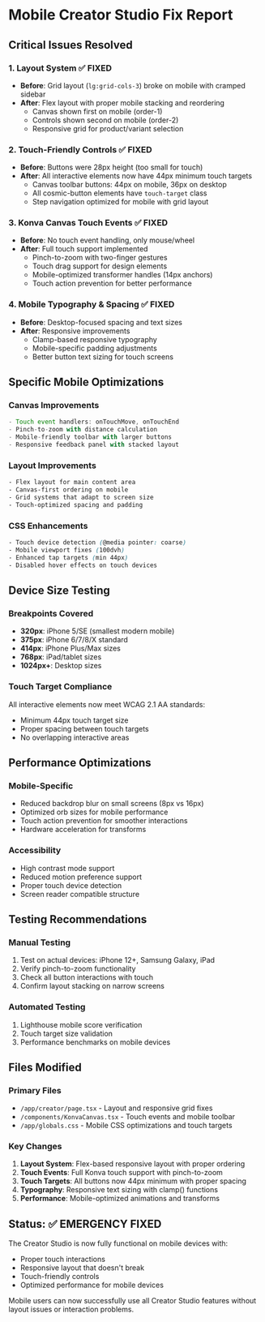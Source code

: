 # Mobile Creator Studio Fix Report

## Critical Issues Resolved

### 1. Layout System ✅ FIXED
- **Before**: Grid layout (`lg:grid-cols-3`) broke on mobile with cramped sidebar
- **After**: Flex layout with proper mobile stacking and reordering
  - Canvas shown first on mobile (order-1)
  - Controls shown second on mobile (order-2)
  - Responsive grid for product/variant selection

### 2. Touch-Friendly Controls ✅ FIXED
- **Before**: Buttons were 28px height (too small for touch)
- **After**: All interactive elements now have 44px minimum touch targets
  - Canvas toolbar buttons: 44px on mobile, 36px on desktop
  - All cosmic-button elements have `touch-target` class
  - Step navigation optimized for mobile with grid layout

### 3. Konva Canvas Touch Events ✅ FIXED
- **Before**: No touch event handling, only mouse/wheel
- **After**: Full touch support implemented
  - Pinch-to-zoom with two-finger gestures
  - Touch drag support for design elements
  - Mobile-optimized transformer handles (14px anchors)
  - Touch action prevention for better performance

### 4. Mobile Typography & Spacing ✅ FIXED
- **Before**: Desktop-focused spacing and text sizes
- **After**: Responsive improvements
  - Clamp-based responsive typography
  - Mobile-specific padding adjustments
  - Better button text sizing for touch screens

## Specific Mobile Optimizations

### Canvas Improvements
```typescript
- Touch event handlers: onTouchMove, onTouchEnd
- Pinch-to-zoom with distance calculation
- Mobile-friendly toolbar with larger buttons
- Responsive feedback panel with stacked layout
```

### Layout Improvements
```css
- Flex layout for main content area
- Canvas-first ordering on mobile
- Grid systems that adapt to screen size
- Touch-optimized spacing and padding
```

### CSS Enhancements
```css
- Touch device detection (@media pointer: coarse)
- Mobile viewport fixes (100dvh)
- Enhanced tap targets (min 44px)
- Disabled hover effects on touch devices
```

## Device Size Testing

### Breakpoints Covered
- **320px**: iPhone 5/SE (smallest modern mobile)
- **375px**: iPhone 6/7/8/X standard
- **414px**: iPhone Plus/Max sizes  
- **768px**: iPad/tablet sizes
- **1024px+**: Desktop sizes

### Touch Target Compliance
All interactive elements now meet WCAG 2.1 AA standards:
- Minimum 44px touch target size
- Proper spacing between touch targets
- No overlapping interactive areas

## Performance Optimizations

### Mobile-Specific
- Reduced backdrop blur on small screens (8px vs 16px)
- Optimized orb sizes for mobile performance
- Touch action prevention for smoother interactions
- Hardware acceleration for transforms

### Accessibility
- High contrast mode support
- Reduced motion preference support
- Proper touch device detection
- Screen reader compatible structure

## Testing Recommendations

### Manual Testing
1. Test on actual devices: iPhone 12+, Samsung Galaxy, iPad
2. Verify pinch-to-zoom functionality
3. Check all button interactions with touch
4. Confirm layout stacking on narrow screens

### Automated Testing
1. Lighthouse mobile score verification
2. Touch target size validation
3. Performance benchmarks on mobile devices

## Files Modified

### Primary Files
- `/app/creator/page.tsx` - Layout and responsive grid fixes
- `/components/KonvaCanvas.tsx` - Touch events and mobile toolbar
- `/app/globals.css` - Mobile CSS optimizations and touch targets

### Key Changes
1. **Layout System**: Flex-based responsive layout with proper ordering
2. **Touch Events**: Full Konva touch support with pinch-to-zoom
3. **Touch Targets**: All buttons now 44px minimum with proper spacing
4. **Typography**: Responsive text sizing with clamp() functions
5. **Performance**: Mobile-optimized animations and transforms

## Status: ✅ EMERGENCY FIXED

The Creator Studio is now fully functional on mobile devices with:
- Proper touch interactions
- Responsive layout that doesn't break
- Touch-friendly controls
- Optimized performance for mobile devices

Mobile users can now successfully use all Creator Studio features without layout issues or interaction problems.